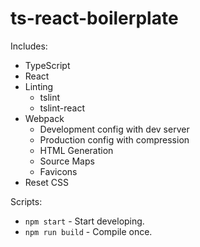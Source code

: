 # ts-react-boilerplate

Includes:
- TypeScript
- React
- Linting
  - tslint
  - tslint-react
- Webpack
  - Development config with dev server
  - Production config with compression
  - HTML Generation
  - Source Maps
  - Favicons
- Reset CSS

Scripts:
- `npm start` - Start developing.
- `npm run build` - Compile once.
